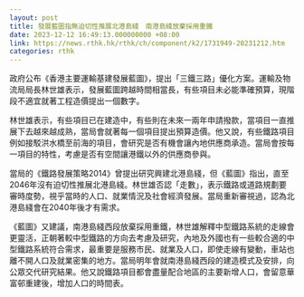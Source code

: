 ```yaml
---
layout: post
title: 發展藍圖指無迫切性推展北港島綫　南港島綫放棄採用重鐵
date: 2023-12-12 16:49:13.000000000 +08:00
link: https://news.rthk.hk/rthk/ch/component/k2/1731949-20231212.htm
categories: rthk
---
```


政府公布《香港主要運輸基建發展藍圖》，提出「三鐵三路」優化方案。運輸及物流局局長林世雄表示，發展藍圖跨越時間相當長，有些項目未必能準確預算，現階段不適宜就著工程造價提出一個數字。

林世雄表示，有些項目已在建造中，有些則在未來一兩年申請撥款，當項目一直推展下去越來越成熟，當局會就著每一個項目提出預算造價。他又說，有些鐵路項目例如接駁洪水橋至前海的項目，會研究是否有機會讓內地供應商承造。當局會按每一項目的特性，考慮是否有空間讓港鐵以外的供應商參與。

當局的《鐵路發展策略2014》曾提出研究興建北港島綫，但《藍圖》指出，直至2046年沒有迫切性推展北港島綫。林世雄否認「走數」，表示鐵路或道路規劃要審時度勢，視乎當時的人口、就業情況及社會經濟發展。當局重新審視過，認為北港島綫會在2040年後才有需求。

《藍圖》又建議，南港島綫西段放棄採用重鐵，林世雄解釋中型鐵路系統的走線會更靈活，正朝著較中型鐵路的方向去考慮及研究，內地及外國也有一些較合適的中型鐵路系統符合需求，最重要是服務市民、就業及人口，即使走線有變動，車站也離不開人口及就業密集的地方。當局明年會就南港島綫西段的建造模式及安排，向公眾交代研究結果。他又說鐵路項目都會盡量配合地區的主要新增人口，會留意華富邨重建後，增加人口的時間表。
